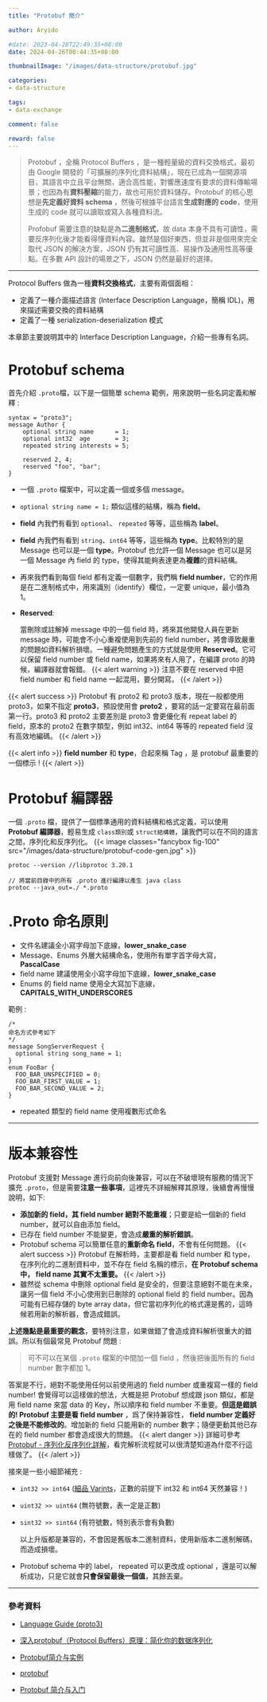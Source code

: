 ```yaml
---
title: "Protobuf 簡介"

author: Aryido

#date: 2023-04-28T22:49:35+08:00
date: 2024-04-26T00:44:35+08:00

thumbnailImage: "/images/data-structure/protobuf.jpg"

categories:
- data-structure

tags:
- data-exchange

comment: false

reward: false
---
```

<!--BODY-->
> Protobuf ，全稱 Protocol Buffers ，是一種輕量級的資料交換格式，最初由 Google 開發的「可擴展的序列化資料結構」，現在已成為一個開源項目，其語⾔中⽴且平台無關，適合高性能，對響應速度有要求的資料傳輸場景；也因為有**資料壓縮**的能力，故也可用於資料儲存。Protobuf 的核心思想是**先定義好資料 schema** ，然後可根據平台語言**生成對應的 code**，使用生成的 code 就可以讀取或寫入各種資料流。
>
> Profobuf 需要注意的缺點是為**二進制格式**，故 data 本身不具有可讀性，需要反序列化後才能看得懂資料內容。雖然是個好東西，但並非是個用來完全取代 JSON 的解決方案，JSON 仍有其可讀性高、易操作及通用性高等優點。在多數 API 設計的場景之下，JSON 仍然是最好的選擇。

<!--more-->

---

Protocol Buffers 做為一種**資料交換格式**，主要有兩個面相：

- 定義了一種介面描述語言 (Interface Description Language，簡稱 IDL)，用來描述需要交換的資料結構
- 定義了一種 serialization-deserialization 模式

本章節主要說明其中的 Interface Description Language，介紹一些專有名詞。

# Protobuf schema

首先介紹 ```.proto```檔，以下是一個簡單 schema 範例，用來說明一些名詞定義和解釋 :

```
syntax = "proto3";
message Author {
    optional string name      = 1;
    optional int32  age       = 3;
    repeated string interests = 5;

    reserved 2, 4;
    reserved "foo", "bar";
}
```
- 一個 `.proto` 檔案中，可以定義一個或多個 message。
- `optional string name = 1;` 類似這樣的結構，稱為 **field**。
- **field** 內我們有看到 `optional`、 `repeated` 等等，這些稱為 **label**。
- **field** 內我們有看到 `string`、`int64` 等等，這些稱為 **type**。比較特別的是 Message 也可以是一個 **type**。Protobuf 也允許一個 Message 也可以是另一個 Message 內 field 的 type，使得其能夠表達更為**複雜**的資料結構。

- 再來我們看到每個 field 都有定義一個數字，我們稱 **field number**，它的作用是在二進制格式中，用來識別（identify）欄位，一定要 unique，最小值為 1。

- **Reserved**:

  當刪除或註解掉 message 中的一個 field 時，將來其他開發人員在更新 message 時，可能會不小心重複使用到先前的 field number，將會導致嚴重的問題如資料解析損壞。一種避免問題產生的方式就是使用 **Reserved**。它可以保留 field number 或 field name，如果將來有人用了，在編譯 proto 的時候，編譯器就會報錯。
  {{< alert warning >}}
  注意不要在 reserved 中把 field number 和 field name 一起混用，要分開寫。
{{< /alert >}}


{{< alert success >}}
Protobuf 有 proto2 和 proto3 版本，現在一般都使用 proto3，如果不指定 **proto3**，預設使用會 **proto2** ，要寫的話一定要寫在最前面第一行。proto3 和 proto2 主要差別是 proto3 會更優化有 repeat label 的 field，原本的 proto2 在數字類型，例如 int32、int64 等等的 repeated field 沒有高效地編碼。
{{< /alert >}}

{{< alert info >}}
**field number** 和 **type**，合起來稱 Tag ，是 protobuf 最重要的一個標示 !
{{< /alert >}}

# Protobuf 編譯器

一個 `.proto` 檔，提供了一個標準通用的資料結構和格式定義，可以使用 **Protobuf 編譯器**，輕易生成 `class類別`或 `struct結構體`，讓我們可以在不同的語言之間，序列化和反序列化。
{{< image classes="fancybox fig-100" src="/images/data-structure/protobuf-code-gen.jpg" >}}
```
protoc --version //libprotoc 3.20.1

// 將當前目錄中的所有 .proto 進行編譯以產生 java class
protoc --java_out=./ *.proto
```

# .Proto 命名原則
- 文件名建議全小寫字母加下底線，**lower_snake_case**
- Message、Enums 外層大結構命名，使用所有單字首字母大寫，**PascalCase**
- field name 建議使用全小寫字母加下底線，**lower_snake_case**
- Enums 的 field name 使用全大寫加下底線，**CAPITALS_WITH_UNDERSCORES**

範例 :
```
/*
命名方式參考如下
*/
message SongServerRequest {
  optional string song_name = 1;
}
enum FooBar {
  FOO_BAR_UNSPECIFIED = 0;
  FOO_BAR_FIRST_VALUE = 1;
  FOO_BAR_SECOND_VALUE = 2;
}
```
- repeated 類型的 field name 使用複數形式命名

---

# 版本兼容性
Protobuf 支援對 Message 進行向前向後兼容，可以在不破壞現有服務的情況下擴充 `.proto`，但是需要**注意一些事項**，這裡先不詳細解釋其原理，後續會再慢慢說明，如下:
- **添加新的 field，其 field number 絕對不能重複**；只要是給一個新的 field number，就可以自由添加 field。
- 已存在 field number 不能變更，會造成**嚴重的解析錯誤**。
- Protobuf schema 可以簡單任意的**重新命名 field**，不會有任何問題。
  {{< alert success >}}
  Protobuf 在解析時，主要都是看 field number 和 type，在序列化的二進制資料中，並不存在 field 名稱的標示，**在 Protobuf schema 中， field name 其實不太重要。**
  {{< /alert >}}
- 雖然從 schema 中刪除 optional field 是安全的，但要注意絕對不能在未來，讓另一個 field 不小心使用到已刪除的 optional field 的 field number。因為可能有已經存儲的 byte array data，但它當初序列化的格式還是舊的，這時候若用新的解析器，會造成錯誤。

**上述幾點是最重要的觀念**，要特別注意，如果做錯了會造成資料解析很重大的錯誤。所以有個最常見 Protobuf 問題 :

> 可不可以在某個 `.proto` 檔案的中間加一個 field ，然後把後面所有的 field number 數字都加 1。

答案是不行，絕對不能使用任何以前使用過的 field number 或重複寫一樣的 field number! 會覺得可以這樣做的想法，大概是把 Protobuf 想成跟 json 類似，都是用 field name 來當 data 的 Key，所以順序和 field number 不重要。**但這是錯誤的! Protobuf 主要是看 field number** ，爲了保持兼容性， **field number 定義好之後是不能修改的**。增加新的 field 只能用新的 number 數字；隨便更動其他已存在的 field number 都會造成很大的問題。
{{< alert danger >}}
詳細可參考 [Protobuf - 序列化反序列化詳解](/posts/data-structure/protobuf-serialization/)，看完解析流程就可以很清楚知道為什麼不行這樣做了。
{{< /alert >}}


接來是一些小細節補充 :

- `int32 >> int64` ([細品 Varints](/posts/algorithm/varint-zigzag-encoding/)，正數的前提下 int32 和 int64 天然兼容！)
- `uint32 >> uint64` (無符號數，表一定是正數)

- `sint32 >> sint64` (有符號數，特別表示會有負數)

  以上升版都是兼容的，不會因是舊版本二進制資料，使用新版本二進制解碼，而造成損壞。

-  Protobuf schema 中的 label， repeated 可以更改成 optional ，還是可以解析成功，只是它就會**只會保留最後一個值**，其餘丟棄。

---

### 參考資料

- [Language Guide (proto3)](https://protobuf.dev/programming-guides/proto3/)

- [深入protobuf（Protocol Buffers）原理：简化你的数据序列化](https://zhuanlan.zhihu.com/p/667573873)

- [Protobuf简介与实例](https://github.com/ShaoQiBNU/Protobuf)

- [protobuf](https://www.cnblogs.com/hgzero/p/17240848.html)

- [Protobuf 简介与入门](https://juejin.cn/post/7086810236593373214)